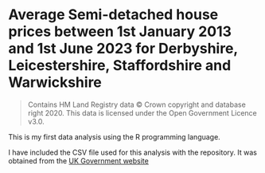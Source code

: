 # Average Semi-detached house prices between 1st January 2013 and 1st June 2023 for Derbyshire, Leicestershire, Staffordshire and Warwickshire

> Contains HM Land Registry data © Crown copyright and database right 2020. This data is licensed under the Open Government Licence v3.0.

This is my first data analysis using the R programming language.

I have included the CSV file used for this analysis with the repository. It was obtained from the [UK Government website](https://www.gov.uk/government/statistical-data-sets/uk-house-price-index-data-downloads-june-2023)
